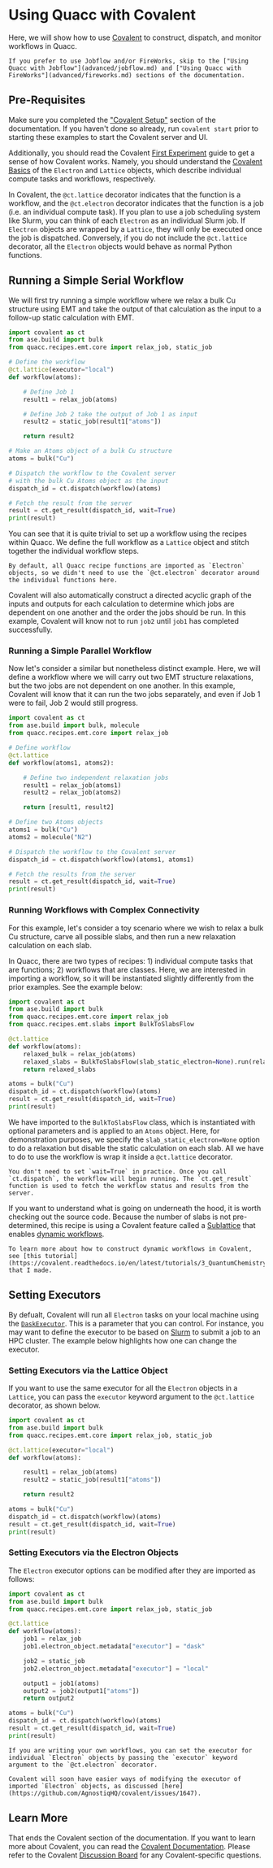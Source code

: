 # Using Quacc with Covalent

Here, we will show how to use [Covalent](https://github.com/AgnostiqHQ/covalent) to construct, dispatch, and monitor workflows in Quacc.

```{note}
If you prefer to use Jobflow and/or FireWorks, skip to the ["Using Quacc with Jobflow"](advanced/jobflow.md) and ["Using Quacc with FireWorks"](advanced/fireworks.md) sections of the documentation.
```

## Pre-Requisites

Make sure you completed the ["Covalent Setup"](../install/covalent.md) section of the documentation. If you haven't done so already, run `covalent start` prior to starting these examples to start the Covalent server and UI.

Additionally, you should read the Covalent [First Experiment](https://covalent.readthedocs.io/en/latest/getting_started/first_experiment/index.html) guide to get a sense of how Covalent works. Namely, you should understand the [Covalent Basics](https://covalent.readthedocs.io/en/latest/concepts/basics.html) of the `Electron` and `Lattice` objects, which describe individual compute tasks and workflows, respectively.

In Covalent, the `@ct.lattice` decorator indicates that the function is a workflow, and the `@ct.electron` decorator indicates that the function is a job (i.e. an individual compute task). If you plan to use a job scheduling system like Slurm, you can think of each `Electron` as an individual Slurm job. If `Electron` objects are wrapped by a `Lattice`, they will only be executed once the job is dispatched. Conversely, if you do not include the `@ct.lattice` decorator, all the `Electron` objects would behave as normal Python functions.

## Running a Simple Serial Workflow

We will first try running a simple workflow where we relax a bulk Cu structure using EMT and take the output of that calculation as the input to a follow-up static calculation with EMT.

```python
import covalent as ct
from ase.build import bulk
from quacc.recipes.emt.core import relax_job, static_job

# Define the workflow
@ct.lattice(executor="local")
def workflow(atoms):

    # Define Job 1
    result1 = relax_job(atoms)

    # Define Job 2 take the output of Job 1 as input
    result2 = static_job(result1["atoms"])

    return result2

# Make an Atoms object of a bulk Cu structure
atoms = bulk("Cu")

# Dispatch the workflow to the Covalent server
# with the bulk Cu Atoms object as the input
dispatch_id = ct.dispatch(workflow)(atoms)

# Fetch the result from the server
result = ct.get_result(dispatch_id, wait=True)
print(result)
```

You can see that it is quite trivial to set up a workflow using the recipes within Quacc. We define the full workflow as a `Lattice` object and stitch together the individual workflow steps.

```{hint}
By default, all Quacc recipe functions are imported as `Electron` objects, so we didn't need to use the `@ct.electron` decorator around the individual functions here.
```

Covalent will also automatically construct a directed acyclic graph of the inputs and outputs for each calculation to determine which jobs are dependent on one another and the order the jobs should be run. In this example, Covalent will know not to run `job2` until `job1` has completed successfully.

### Running a Simple Parallel Workflow

Now let's consider a similar but nonetheless distinct example. Here, we will define a workflow where we will carry out two EMT structure relaxations, but the two jobs are not dependent on one another. In this example, Covalent will know that it can run the two jobs separately, and even if Job 1 were to fail, Job 2 would still progress.

```python
import covalent as ct
from ase.build import bulk, molecule
from quacc.recipes.emt.core import relax_job

# Define workflow
@ct.lattice
def workflow(atoms1, atoms2):

    # Define two independent relaxation jobs
    result1 = relax_job(atoms1)
    result2 = relax_job(atoms2)

    return [result1, result2]

# Define two Atoms objects
atoms1 = bulk("Cu")
atoms2 = molecule("N2")

# Dispatch the workflow to the Covalent server
dispatch_id = ct.dispatch(workflow)(atoms1, atoms1)

# Fetch the results from the server
result = ct.get_result(dispatch_id, wait=True)
print(result)
```

### Running Workflows with Complex Connectivity

For this example, let's consider a toy scenario where we wish to relax a bulk Cu structure, carve all possible slabs, and then run a new relaxation calculation on each slab.

In Quacc, there are two types of recipes: 1) individual compute tasks that are functions; 2) workflows that are classes. Here, we are interested in importing a workflow, so it will be instantiated slightly differently from the prior examples. See the example below:

```python
import covalent as ct
from ase.build import bulk
from quacc.recipes.emt.core import relax_job
from quacc.recipes.emt.slabs import BulkToSlabsFlow

@ct.lattice
def workflow(atoms):
    relaxed_bulk = relax_job(atoms)
    relaxed_slabs = BulkToSlabsFlow(slab_static_electron=None).run(relaxed_bulk["atoms"])
    return relaxed_slabs

atoms = bulk("Cu")
dispatch_id = ct.dispatch(workflow)(atoms)
result = ct.get_result(dispatch_id, wait=True)
print(result)
```

We have imported to the `BulkToSlabsFlow` class, which is instantiated with optional parameters and is applied to an `Atoms` object. Here, for demonstration purposes, we specify the `slab_static_electron=None` option to do a relaxation but disable the static calculation on each slab. All we have to do to use the workflow is wrap it inside a `@ct.lattice` decorator.

```{hint}
You don't need to set `wait=True` in practice. Once you call `ct.dispatch`, the workflow will begin running. The `ct.get_result` function is used to fetch the workflow status and results from the server.
```

If you want to understand what is going on underneath the hood, it is worth checking out the source code. Because the number of slabs is not pre-determined, this recipe is using a Covalent feature called a [Sublattice](https://covalent.readthedocs.io/en/latest/concepts/basics.html?highlight=sublattice#sublattice) that enables [dynamic workflows](https://covalent.readthedocs.io/en/latest/developer/patterns/dynamic_workflow.html?highlight=dynamic).

```{seealso}
To learn more about how to construct dynamic workflows in Covalent, see [this tutorial](https://covalent.readthedocs.io/en/latest/tutorials/3_QuantumChemistry/dynamic_quantum_chemistry/source.html) that I made.
```

## Setting Executors

By defualt, Covalent will run all `Electron` tasks on your local machine using the [`DaskExecutor`](https://covalent.readthedocs.io/en/latest/api/executors/dask.html). This is a parameter that you can control. For instance, you may want to define the executor to be based on [Slurm](https://covalent.readthedocs.io/en/latest/api/executors/slurm.html) to submit a job to an HPC cluster. The example below highlights how one can change the executor.

### Setting Executors via the Lattice Object

If you want to use the same executor for all the `Electron` objects in a `Lattice`, you can pass the `executor` keyword argument to the `@ct.lattice` decorator, as shown below.

```python
import covalent as ct
from ase.build import bulk
from quacc.recipes.emt.core import relax_job, static_job

@ct.lattice(executor="local")
def workflow(atoms):

    result1 = relax_job(atoms)
    result2 = static_job(result1["atoms"])

    return result2

atoms = bulk("Cu")
dispatch_id = ct.dispatch(workflow)(atoms)
result = ct.get_result(dispatch_id, wait=True)
print(result)
```

### Setting Executors via the Electron Objects

The `Electron` executor options can be modified after they are imported as follows:

```python
import covalent as ct
from ase.build import bulk
from quacc.recipes.emt.core import relax_job, static_job

@ct.lattice
def workflow(atoms):
    job1 = relax_job
    job1.electron_object.metadata["executor"] = "dask"

    job2 = static_job
    job2.electron_object.metadata["executor"] = "local"

    output1 = job1(atoms)
    output2 = job2(output1["atoms"])
    return output2

atoms = bulk("Cu")
dispatch_id = ct.dispatch(workflow)(atoms)
result = ct.get_result(dispatch_id, wait=True)
print(result)
```

```{hint}
If you are writing your own workflows, you can set the executor for individual `Electron` objects by passing the `executor` keyword argument to the `@ct.electron` decorator.
```

```{note}
Covalent will soon have easier ways of modifying the executor of imported `Electron` objects, as discussed [here](https://github.com/AgnostiqHQ/covalent/issues/1647).
```

## Learn More

That ends the Covalent section of the documentation. If you want to learn more about Covalent, you can read the [Covalent Documentation](https://covalent.readthedocs.io/en/latest/index.html). Please refer to the Covalent [Discussion Board](https://github.com/AgnostiqHQ/covalent/discussions) for any Covalent-specific questions.